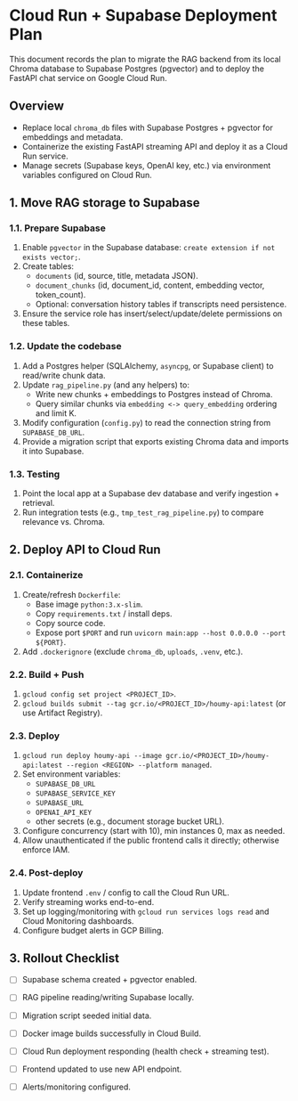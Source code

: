 # Cloud Run + Supabase Deployment Plan

This document records the plan to migrate the RAG backend from its local Chroma database to Supabase Postgres (pgvector) and to deploy the FastAPI chat service on Google Cloud Run.

## Overview
- Replace local `chroma_db` files with Supabase Postgres + pgvector for embeddings and metadata.
- Containerize the existing FastAPI streaming API and deploy it as a Cloud Run service.
- Manage secrets (Supabase keys, OpenAI key, etc.) via environment variables configured on Cloud Run.

## 1. Move RAG storage to Supabase

### 1.1. Prepare Supabase
1. Enable `pgvector` in the Supabase database: `create extension if not exists vector;`.
2. Create tables:
   - `documents` (id, source, title, metadata JSON).
   - `document_chunks` (id, document_id, content, embedding vector, token_count).
   - Optional: conversation history tables if transcripts need persistence.
3. Ensure the service role has insert/select/update/delete permissions on these tables.

### 1.2. Update the codebase
1. Add a Postgres helper (SQLAlchemy, `asyncpg`, or Supabase client) to read/write chunk data.
2. Update `rag_pipeline.py` (and any helpers) to:
   - Write new chunks + embeddings to Postgres instead of Chroma.
   - Query similar chunks via `embedding <-> query_embedding` ordering and limit K.
3. Modify configuration (`config.py`) to read the connection string from `SUPABASE_DB_URL`.
4. Provide a migration script that exports existing Chroma data and imports it into Supabase.

### 1.3. Testing
1. Point the local app at a Supabase dev database and verify ingestion + retrieval.
2. Run integration tests (e.g., `tmp_test_rag_pipeline.py`) to compare relevance vs. Chroma.

## 2. Deploy API to Cloud Run

### 2.1. Containerize
1. Create/refresh `Dockerfile`:
   - Base image `python:3.x-slim`.
   - Copy `requirements.txt` / install deps.
   - Copy source code.
   - Expose port `$PORT` and run `uvicorn main:app --host 0.0.0.0 --port ${PORT}`.
2. Add `.dockerignore` (exclude `chroma_db`, `uploads`, `.venv`, etc.).

### 2.2. Build + Push
1. `gcloud config set project <PROJECT_ID>`.
2. `gcloud builds submit --tag gcr.io/<PROJECT_ID>/houmy-api:latest` (or use Artifact Registry).

### 2.3. Deploy
1. `gcloud run deploy houmy-api --image gcr.io/<PROJECT_ID>/houmy-api:latest --region <REGION> --platform managed`.
2. Set environment variables:
   - `SUPABASE_DB_URL`
   - `SUPABASE_SERVICE_KEY`
   - `SUPABASE_URL`
   - `OPENAI_API_KEY`
   - other secrets (e.g., document storage bucket URL).
3. Configure concurrency (start with 10), min instances 0, max as needed.
4. Allow unauthenticated if the public frontend calls it directly; otherwise enforce IAM.

### 2.4. Post-deploy
1. Update frontend `.env` / config to call the Cloud Run URL.
2. Verify streaming works end-to-end.
3. Set up logging/monitoring with `gcloud run services logs read` and Cloud Monitoring dashboards.
4. Configure budget alerts in GCP Billing.

## 3. Rollout Checklist
- [ ] Supabase schema created + pgvector enabled.
- [ ] RAG pipeline reading/writing Supabase locally.
- [ ] Migration script seeded initial data.
- [ ] Docker image builds successfully in Cloud Build.
- [ ] Cloud Run deployment responding (health check + streaming test).
- [ ] Frontend updated to use new API endpoint.
- [ ] Alerts/monitoring configured.

